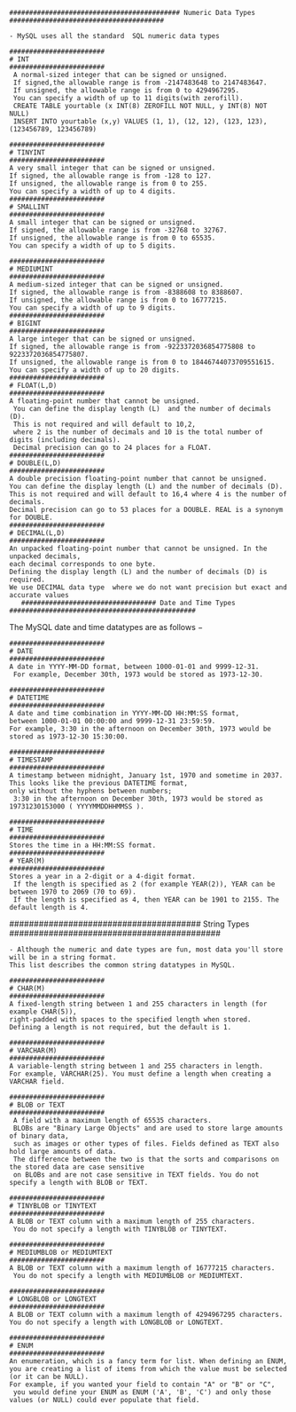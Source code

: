     ########################################### Numeric Data Types #######################################

    - MySQL uses all the standard  SQL numeric data types

    ########################
    # INT
    ########################
     A normal-sized integer that can be signed or unsigned. 
     If signed,the allowable range is from -2147483648 to 2147483647.
     If unsigned, the allowable range is from 0 to 4294967295.
     You can specify a width of up to 11 digits(with zerofill).
     CREATE TABLE yourtable (x INT(8) ZEROFILL NOT NULL, y INT(8) NOT NULL)
     INSERT INTO yourtable (x,y) VALUES (1, 1), (12, 12), (123, 123), (123456789, 123456789)

    ########################
    # TINYINT
    ########################
    A very small integer that can be signed or unsigned.
    If signed, the allowable range is from -128 to 127.
    If unsigned, the allowable range is from 0 to 255.
    You can specify a width of up to 4 digits.
    ########################
    # SMALLINT
    ########################
    A small integer that can be signed or unsigned.
    If signed, the allowable range is from -32768 to 32767.
    If unsigned, the allowable range is from 0 to 65535.
    You can specify a width of up to 5 digits.

    ########################
    # MEDIUMINT
    ########################
    A medium-sized integer that can be signed or unsigned.
    If signed, the allowable range is from -8388608 to 8388607.
    If unsigned, the allowable range is from 0 to 16777215.
    You can specify a width of up to 9 digits.
    ########################
    # BIGINT
    ########################
    A large integer that can be signed or unsigned.
    If signed, the allowable range is from -9223372036854775808 to 9223372036854775807.
    If unsigned, the allowable range is from 0 to 18446744073709551615.
    You can specify a width of up to 20 digits.
    ########################
    # FLOAT(L,D)
    ########################
    A floating-point number that cannot be unsigned.
     You can define the display length (L)  and the number of decimals (D).
     This is not required and will default to 10,2,
     where 2 is the number of decimals and 10 is the total number of digits (including decimals).
     Decimal precision can go to 24 places for a FLOAT.
    ########################
    # DOUBLE(L,D)
    ########################
    A double precision floating-point number that cannot be unsigned.
    You can define the display length (L) and the number of decimals (D).
    This is not required and will default to 16,4 where 4 is the number of decimals.
    Decimal precision can go to 53 places for a DOUBLE. REAL is a synonym for DOUBLE.
    ########################
    # DECIMAL(L,D)
    ########################
    An unpacked floating-point number that cannot be unsigned. In the unpacked decimals,
    each decimal corresponds to one byte.
    Defining the display length (L) and the number of decimals (D) is required.
    We use DECIMAL data type  where we do not want precision but exact and accurate values
       ################################## Date and Time Types ###############################################

The MySQL date and time datatypes are as follows −

    ########################
    # DATE
    ########################
    A date in YYYY-MM-DD format, between 1000-01-01 and 9999-12-31.
     For example, December 30th, 1973 would be stored as 1973-12-30.

    ########################
    # DATETIME
    ########################
    A date and time combination in YYYY-MM-DD HH:MM:SS format,
    between 1000-01-01 00:00:00 and 9999-12-31 23:59:59.
    For example, 3:30 in the afternoon on December 30th, 1973 would be stored as 1973-12-30 15:30:00.

    ########################
    # TIMESTAMP
    ########################
    A timestamp between midnight, January 1st, 1970 and sometime in 2037. This looks like the previous DATETIME format,
    only without the hyphens between numbers;
     3:30 in the afternoon on December 30th, 1973 would be stored as 19731230153000 ( YYYYMMDDHHMMSS ).

    ########################
    # TIME
    ########################
    Stores the time in a HH:MM:SS format.
    ########################
    # YEAR(M)
    ########################
    Stores a year in a 2-digit or a 4-digit format.
     If the length is specified as 2 (for example YEAR(2)), YEAR can be between 1970 to 2069 (70 to 69).
     If the length is specified as 4, then YEAR can be 1901 to 2155. The default length is 4.

####################################### String Types ###########################################

    - Although the numeric and date types are fun, most data you'll store will be in a string format.
    This list describes the common string datatypes in MySQL.

    ########################
    # CHAR(M)
    ########################
    A fixed-length string between 1 and 255 characters in length (for example CHAR(5)),
    right-padded with spaces to the specified length when stored.
    Defining a length is not required, but the default is 1.

    ########################
    # VARCHAR(M)
    ########################
    A variable-length string between 1 and 255 characters in length.
    For example, VARCHAR(25). You must define a length when creating a VARCHAR field.

    ########################
    # BLOB or TEXT
    ########################
     A field with a maximum length of 65535 characters.
     BLOBs are "Binary Large Objects" and are used to store large amounts of binary data,
     such as images or other types of files. Fields defined as TEXT also hold large amounts of data.
     The difference between the two is that the sorts and comparisons on the stored data are case sensitive
     on BLOBs and are not case sensitive in TEXT fields. You do not specify a length with BLOB or TEXT.

    ########################
    # TINYBLOB or TINYTEXT
    ########################
    A BLOB or TEXT column with a maximum length of 255 characters.
     You do not specify a length with TINYBLOB or TINYTEXT.

    ########################
    # MEDIUMBLOB or MEDIUMTEXT
    ########################
    A BLOB or TEXT column with a maximum length of 16777215 characters.
     You do not specify a length with MEDIUMBLOB or MEDIUMTEXT.

    ########################
    # LONGBLOB or LONGTEXT
    ########################
    A BLOB or TEXT column with a maximum length of 4294967295 characters.
    You do not specify a length with LONGBLOB or LONGTEXT.

    ########################
    # ENUM
    ########################
    An enumeration, which is a fancy term for list. When defining an ENUM,
    you are creating a list of items from which the value must be selected (or it can be NULL).
    For example, if you wanted your field to contain "A" or "B" or "C",
     you would define your ENUM as ENUM ('A', 'B', 'C') and only those values (or NULL) could ever populate that field.